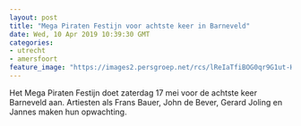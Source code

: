```yaml
---
layout: post
title: "Mega Piraten Festijn voor achtste keer in Barneveld"
date: Wed, 10 Apr 2019 10:39:30 GMT
categories: 
- utrecht 
- amersfoort 
feature_image: "https://images2.persgroep.net/rcs/lReIaTfiBOG0qr9G1ut-HcEiUvU/diocontent/145232013/_fitwidth/400/?appId=21791a8992982cd8da851550a453bd7f&quality=0.7"
---
```


Het Mega Piraten Festijn doet zaterdag 17 mei voor de achtste keer Barneveld aan. Artiesten als Frans Bauer, John de Bever, Gerard Joling en Jannes maken hun opwachting.
